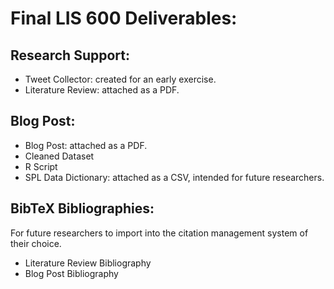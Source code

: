 # Final LIS 600 Deliverables:
## Research Support:
- Tweet Collector: created for an early exercise.
- Literature Review: attached as a PDF.

## Blog Post:
- Blog Post: attached as a PDF.
- Cleaned Dataset
- R Script
- SPL Data Dictionary: attached as a CSV, intended for future researchers.

## BibTeX Bibliographies:
For future researchers to import into the citation management system of their choice. 
- Literature Review Bibliography
- Blog Post Bibliography

